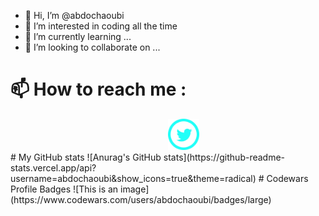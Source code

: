 - 👋 Hi, I’m @abdochaoubi
- 👀 I’m interested in coding all the time 
- 🌱 I’m currently learning ...
- 💞️ I’m looking to collaborate on ...
# 📫 How to reach me :
<div style="margin-left: 50%;"><a href="https://twitter.com/echaoubiabdo"> <img src="iconmonstr-twitter-5-240.png" width ="50"></a></div>
# My GitHub stats
![Anurag's GitHub stats](https://github-readme-stats.vercel.app/api?username=abdochaoubi&show_icons=true&theme=radical)
#  Codewars Profile Badges
  ![This is an image](https://www.codewars.com/users/abdochaoubi/badges/large)

